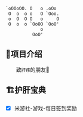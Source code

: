 ```
`oOOoOO. O   o .oOo  
 O  o  o o   O `Ooo. 
 o  O  O O   o     O 
 O  o  o `OoOO `OoO' 
             o       
          OoO'       
```

## 🏪项目介绍
&emsp;&emsp;致`肝疼`的朋友🍻    

## 🏗️护肝宝典
- [x] 米游社-游戏-每日签到奖励

